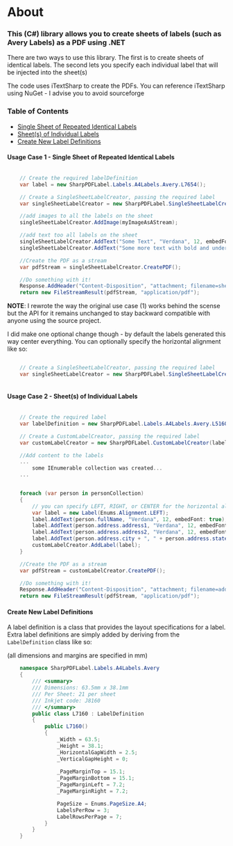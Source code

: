 About
=====

### This (C#) library allows you to create sheets of labels (such as Avery Labels) as a PDF using .NET

There are two ways to use this library. The first is to create sheets of identical labels. The second
lets you specify each individual label that will be injected into the sheet(s)

The code uses iTextSharp to create the PDFs. You can reference iTextSharp using NuGet - I advise you to avoid sourceforge


### Table of Contents
* <a href="#sameLabels">Single Sheet of Repeated Identical Labels</a>
* <a href="#uniqueLabels">Sheet(s) of Individual Labels</a>
* <a href="#definingLabelDefs">Create New Label Definitions</a>


 

#### Usage Case 1 - Single Sheet of Repeated Identical Labels  <a name="sameLabels"></a>
```cs

	// Create the required labelDefinition
	var label = new SharpPDFLabel.Labels.A4Labels.Avery.L7654();

	// Create a SingleSheetLabelCreator, passing the required label
	var singleSheetLabelCreator = new SharpPDFLabel.SingleSheetLabelCreator(label);

	//add images to all the labels on the sheet
	singleSheetLabelCreator.AddImage(myImageAsAStream);

	//add text too all labels on the sheet
	singleSheetLabelCreator.AddText("Some Text", "Verdana", 12, embedFont: true);
	singleSheetLabelCreator.AddText("Some more text with bold and underlined text", "Verdana", 12, true, SharpPDFLabel.Enums.FontStyle.BOLD, SharpPDFLabel.Enums.FontStyle.UNDERLINE);

	//Create the PDF as a stream
	var pdfStream = singleSheetLabelCreator.CreatePDF();

	//Do something with it!
	Response.AddHeader("Content-Disposition", "attachment; filename=sheet_of_labels.pdf");
	return new FileStreamResult(pdfStream, "application/pdf");
```

**NOTE**: I rewrote the way the original use case (1) works behind the scense but the API for it remains unchanged to stay backward compatible with anyone using the source project.

I did make one optional change though - by default the labels generated this way center everything. You can optionally specify the horizontal alignment like so:

```cs

	// Create a SingleSheetLabelCreator, passing the required label
	var singleSheetLabelCreator = new SharpPDFLabel.SingleSheetLabelCreator(label, Enums.Alignment.LEFT);
	
```




#### Usage Case 2 - Sheet(s) of Individual Labels  <a name="uniqueLabels"></a>
```cs

	// Create the required label
	var labelDefinition = new SharpPDFLabel.Labels.A4Labels.Avery.L5160();

	// Create a CustomLabelCreator, passing the required label
	var customLabelCreator = new SharpPDFLabel.CustomLabelCreator(labelDefinition);

	//Add content to the labels
	... 
		some IEnumerable collection was created...
	...


    foreach (var person in personCollection)
    {
		// you can specify LEFT, RIGHT, or CENTER for the horizontal alignment during Label construction
        var label = new Label(Enums.Alignment.LEFT);
        label.AddText(person.fullName, "Verdana", 12, embedFont: true);
        label.AddText(person.address.address1, "Verdana", 12, embedFont: true);
        label.AddText(person.address.address2, "Verdana", 12, embedFont: true);
        label.AddText(person.address.city + ", " + person.address.stateCode + " " + person.address.zipCode, "Verdana", 12, embedFont: true);
        customLabelCreator.AddLabel(label);
    }

	//Create the PDF as a stream
	var pdfStream = customLabelCreator.CreatePDF();

	//Do something with it!
	Response.AddHeader("Content-Disposition", "attachment; filename=address_labels.pdf");
	return new FileStreamResult(pdfStream, "application/pdf");
```

#### Create New Label Definitions<a name="definingLabelDefs"></a>
A label definition is a class that provides the layout specifications for a label. Extra label definitions are simply added by deriving from the `LabelDefinition` class like so:

(all dimensions and margins are specified in mm)
```cs
	namespace SharpPDFLabel.Labels.A4Labels.Avery
	{
		/// <summary>
		/// Dimensions: 63.5mm x 38.1mm 
		/// Per Sheet: 21 per sheet 
		/// Inkjet code: J8160
		/// </summary>
		public class L7160 : LabelDefinition
		{
			public L7160()
			{
				_Width = 63.5;
				_Height = 38.1;
				_HorizontalGapWidth = 2.5;
				_VerticalGapHeight = 0;
				
				_PageMarginTop = 15.1;
				_PageMarginBottom = 15.1;
				_PageMarginLeft = 7.2;
				_PageMarginRight = 7.2;

				PageSize = Enums.PageSize.A4;
				LabelsPerRow = 3;
				LabelRowsPerPage = 7;
			}
		}
	}
```

